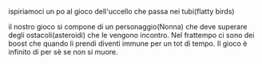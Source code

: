 ispiriamoci un po al gioco dell'uccello che passa nei tubi(flatty birds)

il nostro gioco si compone di un personaggio(Nonna) che deve superare degli ostacoli(asteroidi) che le vengono incontro.
Nel frattempo ci sono dei boost che quando li prendi diventi immune per un tot di tempo. Il gioco è infinito di per sè se non si muore.
